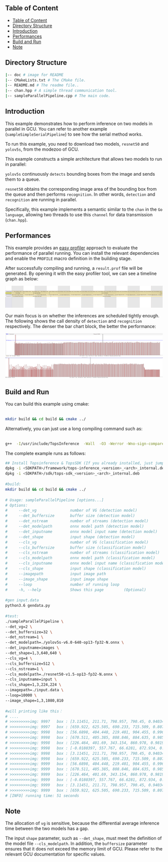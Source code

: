 
## Table of Content
- [Table of Content](#table-of-content)
- [Directory Structure](#directory-structure)
- [Introduction](#introduction)
- [Performances](#performances)
- [Build and Run](#build-and-run)
- [Note](#note)


## Directory Structure

``` bash
|-- doc # image for README
|-- CMakeLists.txt # The CMake file.
|-- README.md # The readme file..
|-- chan.hpp # A simple thread communication tool.
|-- sampleParallelPipeline.cpp # The main code.
```

## Introduction

This example demonstrates how to perform inference on two models in parallel in GCU. You can refer to another example (`sampleSimpleSerialPipeline`) to see how the serial method works.

To run this example, you need to download two models, `resnet50` and `yolov5s`, from the modezoo of GCU.

This example constructs a simple architecture that allows two models to run in parallel:

`yolov5s` continuously `detects` bounding boxes from the image and sends them to a queue. 

`resnet50` obtains the corresponding image area of the bounding box from the queue and then performs `recognition`. In other words, `detection` and `recognition` are running in parallel.

Specifically, this example implements a semantic similar to the `chan` in the `Go language`, allowing two threads to use this `channel` for data transmission (`chan.hpp`).

## Performances

This example provides an [easy profiler](https://github.com/yse/easy_profiler) approach to evaluate the performance of parallel running. You can install the relevant dependencies and enable the `PROFILE` macro definition in the building stage.

After successfully compiling and running, a `result.prof` file will be generated. By opening it with the easy profiler tool, we can see a timeline graph as below: 

![timeline](./doc/timeline.png)

Our main focus is on whether the inferences are scheduled tightly enough. The following shows the call density of `detection` and `recognition` respectively. The denser the bar chart block, the better the performance:

![det](./doc/det.png)
![cls](./doc/cls.png)



## Build and Run
You can build this example using cmake:
``` bash

mkdir build && cd build && cmake ../

```

Alternatively, you can just use a long compiling command such as:

``` bash

g++  -I/usr/include/TopsInference  -Wall  -O3 -Werror -Wno-sign-compare -std=c++17 -L/usr/lib -L/usr/local/lib/ -lTopsInference -lpthread -ldl -Wl,-fuse-ld=gold -o ./sampleParallelPipeline sampleParallelPipeline.cpp

```

The complete example runs as follows:

``` bash
## Install Topsinference & TopsSDK (If you already installed, just jump this step)
dpkg -i <SDKPATH>/framework/tops-inference_<version>_<arch>_internal.deb 
dpkg -i <SDKPATH>/sdk/tops-sdk_<version>_<arch>_internal.deb 

#build:
mkdir build && cd build && cmake ../

# Usage: sampleParallelPipeline [options...]
# Options:
#     --det_vg               number of VG (detection model) 
#     --det_buffersize       buffer size (detection model) 
#     --det_nstream          number of streams (detection model) 
#     --det_modelpath        onnx model path (detection model) 
#     --det_inputname        onnx model input name (detection model) 
#     --det_shape            input shape (detection model) 
#     --cls_vg               number of VG (classification model) 
#     --cls_buffersize       buffer size (classification model) 
#     --cls_nstream          number of streams (classification model) 
#     --cls_modelpath        onnx model path (classification model) 
#     --cls_inputname        onnx model input name (classification model) 
#     --cls_shape            input shape (classification model) 
#     --imagepath            input image path       
#     --image_shape          input image shape      
#     --loop                 number of running loop 
#     -h, --help             Shows this page         (Optional)

#gen input.data
python3.6 gendata.py

#test:
./sampleParallelPipeline \
--det_vg=2 \
--det_buffersize=32 \
--det_nstream=1 \
--det_modelpath=./yolov5s-v6.0-640-op13-fp32-N.onnx \
--det_inputname=images \
--det_shape=1,3,640,640 \
--cls_vg=4 \
--cls_buffersize=512 \
--cls_nstream=1 \
--cls_modelpath=./resnet50-v1.5-op13-fp32-N.onnx \
--cls_inputname=input \
--cls_shape=1,3,224,224 \
--imagepath=./input.data \
--loop=10000 \
--image_shape=1,3,1080,810

#will printing like this：
# ....
# >>>>>>>>>img: 9997   box : [3.11451, 211.71, 798.957, 790.45, 0.940344, 5], 575
# >>>>>>>>>img: 9997   box : [659.922, 625.505, 690.233, 715.509, 0.807789, 41], 881
# >>>>>>>>>img: 9998   box : [56.6898, 404.448, 219.401, 904.455, 0.996933, 0], 796
# >>>>>>>>>img: 9998   box : [670.511, 405.385, 808.846, 884.635, 0.985094, 0], 792
# >>>>>>>>>img: 9998   box : [226.464, 401.69, 343.154, 860.978, 0.981963, 0], 148
# >>>>>>>>>img: 9998   box : [-0.0180397, 557.767, 66.6281, 872.934, 0.981138, 0], 881
# >>>>>>>>>img: 9998   box : [3.11451, 211.71, 798.957, 790.45, 0.940344, 5], 575
# >>>>>>>>>img: 9998   box : [659.922, 625.505, 690.233, 715.509, 0.807789, 41], 881
# >>>>>>>>>img: 9999   box : [56.6898, 404.448, 219.401, 904.455, 0.996933, 0], 796
# >>>>>>>>>img: 9999   box : [670.511, 405.385, 808.846, 884.635, 0.985094, 0], 792
# >>>>>>>>>img: 9999   box : [226.464, 401.69, 343.154, 860.978, 0.981963, 0], 148
# >>>>>>>>>img: 9999   box : [-0.0180397, 557.767, 66.6281, 872.934, 0.981138, 0], 881
# >>>>>>>>>img: 9999   box : [3.11451, 211.71, 798.957, 790.45, 0.940344, 5], 575
# >>>>>>>>>img: 9999   box : [659.922, 625.505, 690.233, 715.509, 0.807789, 41], 88
# [INFO] running time: 51 seconds

```

## Note
The allocation of `vg` is sensitive, because the differential average inference time between the two models has a gap. 

The input `shape` parameter, such as `--det_shape`, must meet the definition of the model file `--cls_modelpath`. In addition, the `buffersize` parameter ensures that it does not exceed the memory limit of GCU. Please refer to the relevant GCU documentation for specific values.